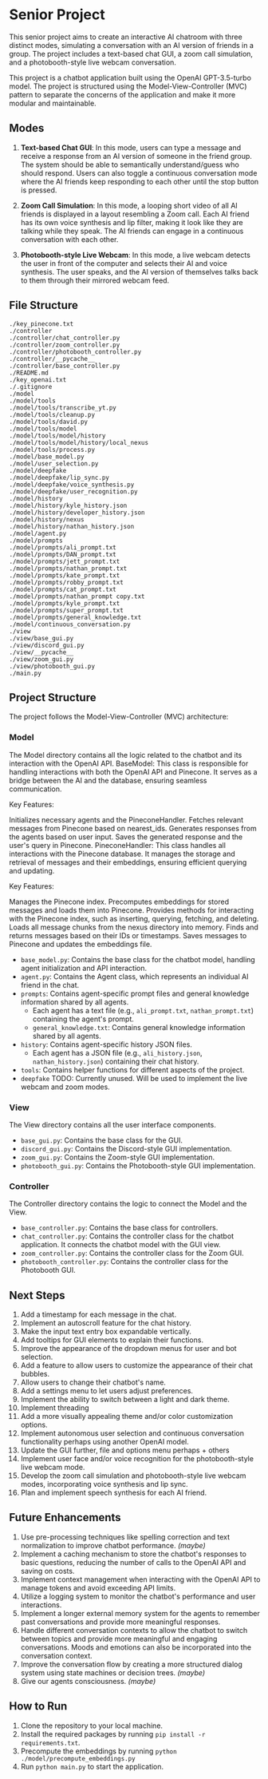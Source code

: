 # Senior Project

This senior project aims to create an interactive AI chatroom with three distinct modes, simulating a conversation with an AI version of friends in a group. The project includes a text-based chat GUI, a zoom call simulation, and a photobooth-style live webcam conversation.

This project is a chatbot application built using the OpenAI GPT-3.5-turbo model. The project is structured using the Model-View-Controller (MVC) pattern to separate the concerns of the application and make it more modular and maintainable.

## Modes

1. **Text-based Chat GUI**: In this mode, users can type a message and receive a response from an AI version of someone in the friend group. The system should be able to semantically understand/guess who should respond. Users can also toggle a continuous conversation mode where the AI friends keep responding to each other until the stop button is pressed.

2. **Zoom Call Simulation**: In this mode, a looping short video of all AI friends is displayed in a layout resembling a Zoom call. Each AI friend has its own voice synthesis and lip filter, making it look like they are talking while they speak. The AI friends can engage in a continuous conversation with each other.

3. **Photobooth-style Live Webcam**: In this mode, a live webcam detects the user in front of the computer and selects their AI and voice synthesis. The user speaks, and the AI version of themselves talks back to them through their mirrored webcam feed.

## File Structure
```
./key_pinecone.txt
./controller
./controller/chat_controller.py
./controller/zoom_controller.py
./controller/photobooth_controller.py
./controller/__pycache__
./controller/base_controller.py
./README.md
./key_openai.txt
./.gitignore
./model
./model/tools
./model/tools/transcribe_yt.py
./model/tools/cleanup.py
./model/tools/david.py
./model/tools/model
./model/tools/model/history
./model/tools/model/history/local_nexus
./model/tools/process.py
./model/base_model.py
./model/user_selection.py
./model/deepfake
./model/deepfake/lip_sync.py
./model/deepfake/voice_synthesis.py
./model/deepfake/user_recognition.py
./model/history
./model/history/kyle_history.json
./model/history/developer_history.json
./model/history/nexus
./model/history/nathan_history.json
./model/agent.py
./model/prompts
./model/prompts/ali_prompt.txt
./model/prompts/DAN_prompt.txt
./model/prompts/jett_prompt.txt
./model/prompts/nathan_prompt.txt
./model/prompts/kate_prompt.txt
./model/prompts/robby_prompt.txt
./model/prompts/cat_prompt.txt
./model/prompts/nathan_prompt copy.txt
./model/prompts/kyle_prompt.txt
./model/prompts/super_prompt.txt
./model/prompts/general_knowledge.txt
./model/continuous_conversation.py
./view
./view/base_gui.py
./view/discord_gui.py
./view/__pycache__
./view/zoom_gui.py
./view/photobooth_gui.py
./main.py
```

## Project Structure

The project follows the Model-View-Controller (MVC) architecture:

### Model

The Model directory contains all the logic related to the chatbot and its interaction with the OpenAI API.
BaseModel: This class is responsible for handling interactions with both the OpenAI API and Pinecone. It serves as a bridge between the AI and the database, ensuring seamless communication.

Key Features:

Initializes necessary agents and the PineconeHandler.
Fetches relevant messages from Pinecone based on nearest_ids.
Generates responses from the agents based on user input.
Saves the generated response and the user's query in Pinecone.
PineconeHandler: This class handles all interactions with the Pinecone database. It manages the storage and retrieval of messages and their embeddings, ensuring efficient querying and updating.

Key Features:

Manages the Pinecone index.
Precomputes embeddings for stored messages and loads them into Pinecone.
Provides methods for interacting with the Pinecone index, such as inserting, querying, fetching, and deleting.
Loads all message chunks from the nexus directory into memory.
Finds and returns messages based on their IDs or timestamps.
Saves messages to Pinecone and updates the embeddings file.
- `base_model.py`: Contains the base class for the chatbot model, handling agent initialization and API interaction.
- `agent.py`: Contains the Agent class, which represents an individual AI friend in the chat.
- `prompts`: Contains agent-specific prompt files and general knowledge information shared by all agents.
  - Each agent has a text file (e.g., `ali_prompt.txt`, `nathan_prompt.txt`) containing the agent's prompt.
  - `general_knowledge.txt`: Contains general knowledge information shared by all agents.
- `history`: Contains agent-specific history JSON files.
  - Each agent has a JSON file (e.g., `ali_history.json`, `nathan_history.json`) containing their chat history.
- `tools`: Contains helper functions for different aspects of the project.
- `deepfake` TODO: Currently unused. Will be used to implement the live webcam and zoom modes.

### View

The View directory contains all the user interface components.

- `base_gui.py`: Contains the base class for the GUI.
- `discord_gui.py`: Contains the Discord-style GUI implementation.
- `zoom_gui.py`: Contains the Zoom-style GUI implementation.
- `photobooth_gui.py`: Contains the Photobooth-style GUI implementation.

### Controller

The Controller directory contains the logic to connect the Model and the View.

- `base_controller.py`: Contains the base class for controllers.
- `chat_controller.py`: Contains the controller class for the chatbot application. It connects the chatbot model with the GUI view.
- `zoom_controller.py`: Contains the controller class for the Zoom GUI.
- `photobooth_controller.py`: Contains the controller class for the Photobooth GUI.

## Next Steps

1. Add a timestamp for each message in the chat.
2. Implement an autoscroll feature for the chat history.
3. Make the input text entry box expandable vertically.
4. Add tooltips for GUI elements to explain their functions.
5. Improve the appearance of the dropdown menus for user and bot selection.
6. Add a feature to allow users to customize the appearance of their chat bubbles.
7. Allow users to change their chatbot's name.
8. Add a settings menu to let users adjust preferences.
9. Implement the ability to switch between a light and dark theme.
10. Implement threading
11. Add a more visually appealing theme and/or color customization options.
12. Implement autonomous user selection and continuous conversation functionality perhaps using another OpenAI model.
13. Update the GUI further, file and options menu perhaps + others
14. Implement user face and/or voice recognition for the photobooth-style live webcam mode.
15. Develop the zoom call simulation and photobooth-style live webcam modes, incorporating voice synthesis and lip sync.
16. Plan and implement speech synthesis for each AI friend.

## Future Enhancements

1. Use pre-processing techniques like spelling correction and text normalization to improve chatbot performance. _(maybe)_
2. Implement a caching mechanism to store the chatbot's responses to basic questions, reducing the number of calls to the OpenAI API and saving on costs.
3. Implement context management when interacting with the OpenAI API to manage tokens and avoid exceeding API limits.
4. Utilize a logging system to monitor the chatbot's performance and user interactions.
5. Implement a longer external memory system for the agents to remember past conversations and provide more meaningful responses.
6. Handle different conversation contexts to allow the chatbot to switch between topics and provide more meaningful and engaging conversations. Moods and emotions can also be incorporated into the conversation context.
7. Improve the conversation flow by creating a more structured dialog system using state machines or decision trees. _(maybe)_
8. Give our agents consciousness. _(maybe)_

## How to Run

1. Clone the repository to your local machine.
2. Install the required packages by running `pip install -r requirements.txt`.
3. Precompute the embeddings by running `python ./model/precompute_embeddings.py`
3. Run `python main.py` to start the application.
